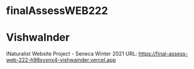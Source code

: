 # finalAssessWEB222
# VishwaInder
iNaturalist Website Project - Seneca Winter 2021
URL:  https://final-assess-web-222-h98syxnx4-vishwainder.vercel.app
